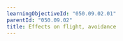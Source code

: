 ```yaml
---
learningObjectiveId: "050.09.02.01"
parentId: "050.09.02"
title: Effects on flight, avoidance
---
```

